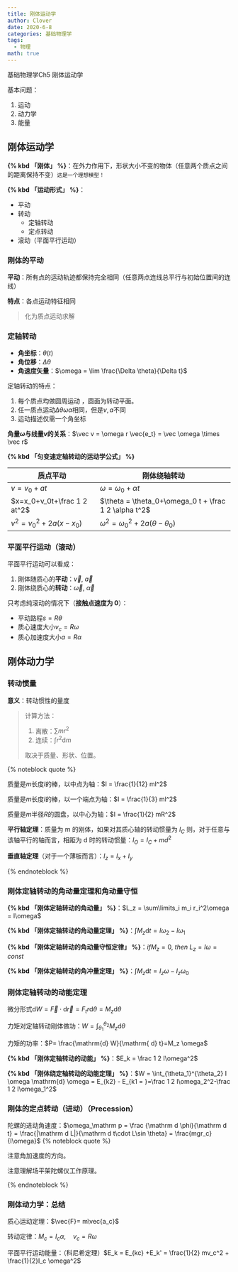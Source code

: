 ```yaml
---
title: 刚体运动学
author: Clover
date: 2020-6-8
categories: 基础物理学
tags:
  - 物理
math: true
---
```


基础物理学Ch5 刚体运动学

<!-- more -->

基本问题：

1. 运动
2. 动力学
3. 能量

## 刚体运动学

**{% kbd 「刚体」 %}**：在外力作用下，形状大小不变的物体（任意两个质点之间的距离保持不变）`这是一个理想模型！`

**{% kbd 「运动形式」 %}**：

- 平动
- 转动
  - 定轴转动
  - 定点转动
- 滚动（平面平行运动）

### 刚体的平动

**平动**：所有点的运动轨迹都保持完全相同（任意两点连线总平行与初始位置间的连线）

**特点**：各点运动特征相同

> 化为质点运动求解

### 定轴转动

- **角坐标**：$\theta(t)$
- **角位移**：$\Delta \theta$
- **角速度矢量**：$\omega = \lim \frac{\Delta \theta}{\Delta t}$

定轴转动的特点：

1. 每个质点均做圆周运动 ，圆面为转动平面。
2. 任一质点运动$\Delta \theta \omega \alpha$相同，但是$v,a$不同
3. 运动描述仅需一个角坐标

**角量$\omega$与线量$v$的关系**：$\vec v = \omega r \vec{e_t} = \vec \omega \times \vec r$

**{% kbd 「匀变速定轴转动的运动学公式」 %}**

| 质点平动                     | 刚体绕轴转动                                          |
| ---------------------------- | ----------------------------------------------------- |
| $v=v_0+at$                   | $\omega = \omega_0+\alpha t$                          |
| $x=x_0+v_0t+\frac 1 2 at^2$  | $\theta = \theta_0+\omega_0 t + \frac 1 2 \alpha t^2$ |
| $v^2 = v_0^2 + 2 a (x -x_0)$ | $\omega^2 = \omega_0^2 +2 a (\theta -\theta_0)$       |

### 平面平行运动（滚动）

平面平行运动可以看成：

1. 刚体随质心的**平动**：$\vec v,~\vec a$
2. 刚体绕质心的**转动**：$\vec \omega,~\vec \alpha$

只考虑纯滚动的情况下（**接触点速度为 0**）：

- 平动路程$s = R \theta$
- 质心速度大小$v_c = R\omega$
- 质心加速度大小$a = R \alpha$

## 刚体动力学

### 转动惯量

**意义**：转动惯性的量度

> 计算方法：
>
> 1. 离散：$\sum m r ^2$
> 2. 连续：$\int r^2 \mathrm d m$
>
> 取决于质量、形状、位置。

{% noteblock quote %}

质量是$m$长度$l$的棒，以中点为轴：$I = \frac{1}{12} ml^2$

质量是$m$长度$l$的棒，以一个端点为轴：$I = \frac{1}{3} ml^2$

质量是$m$半径$R$的圆盘，以中心为轴：$I = \frac{1}{2} mR^2$

**平行轴定理**：质量为 m 的刚体，如果对其质心轴的转动惯量为 $I_C$ 则，对于任意与该轴平行的轴而言，相距为 d 时的转动惯量：$I_O=I_C+md^2$

**垂直轴定理**（对于一个薄板而言）：$I_z = I_x +I_y$

{% endnoteblock %}

### 刚体定轴转动的角动量定理和角动量守恒

**{% kbd 「刚体定轴转动的角动量」 %}**：$L_z = \sum\limits_i m_i r_i^2\omega = I\omega$

**{% kbd 「刚体定轴转动的角动量定理」 %}**：$\int M_z \mathrm{d}t = I\omega_2 -I \omega_1$

**{% kbd 「刚体定轴转动的角动量守恒定律」 %}**：$if M_z = 0 ,\ then \  L_z = I\omega = const$

**{% kbd 「刚体定轴转动的角冲量定理」 %}**：$\int M_z\mathrm dt=I_z\omega -I_z\omega_0$

### 刚体定轴转动的动能定理

微分形式$\mathrm{ d} W = \vec{F}\cdot \mathrm d \vec{r} = F_t r\mathrm{d} \theta = M_z \mathrm d \theta$

力矩对定轴转动刚体做功：$W = \int _{\theta_1}^{\theta_2}M_z \mathrm{d} \theta$

力矩的功率：$P= \frac{\mathrm{d} W}{\mathrm{ d} t}=M_z \omega$

**{% kbd 「刚体定轴转动的动能」 %}**：$E_k = \frac 1 2 I\omega^2$

**{% kbd 「刚体绕定轴转动的动能定理」 %}**：$W = \int_{\theta_1}^{\theta_2} I \omega \mathrm{d} \omega = E_{k2} - E_{k1 = }=\frac 1 2 I\omega_2^2-\frac 1 2 I\omega_1^2$

### 刚体的定点转动（进动）（Precession）

陀螺的进动角速度：$\omega_\mathrm p = \frac {\mathrm d \phi}{\mathrm d t} = \frac{|\mathrm d L|}{\mathrm d t\cdot L\sin \theta} = \frac{mgr_c}{I\omega}$
{% noteblock quote %}

注意角加速度的方向。

注意理解场平架陀螺仪工作原理。

{% endnoteblock %}


### 刚体动力学：总结

质心运动定理：$\vec{F}= m\vec{a_c}$

转动定律：$M_c = I_c \alpha ,\quad v_c = R \omega$

平面平行运动能量：（科尼希定理）$E_k = E_{kc} +E_k' = \frac{1}{2} mv_c^2 + \frac{1}{2}I_c \omega^2$
